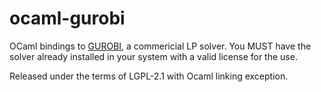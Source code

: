 # ocaml-gurobi
OCaml bindings to [GUROBI](http://www.gurobi.com/products/gurobi-optimizer), a commericial LP
solver. You MUST have the solver already installed in your system with a valid license for the use.

Released under the terms of LGPL-2.1 with Ocaml linking exception.
